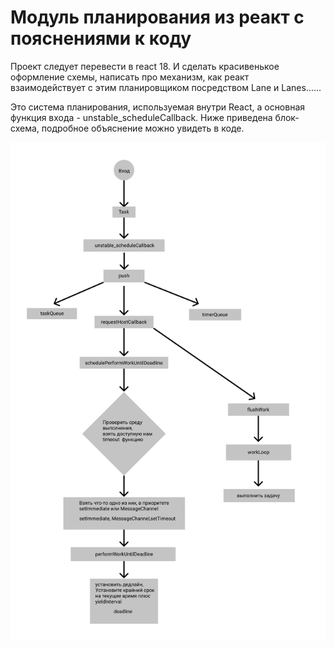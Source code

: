 # Модуль планирования из реакт с пояснениями к коду

Проект следует перевести в react 18.
И сделать красивенькое оформление схемы, написать про механизм, как реакт взаимодействует с этим планировщиком посредством Lane и Lanes......

Это система планирования, используемая внутри React, а основная функция входа - unstable_scheduleCallback. Ниже приведена блок-схема, подробное объяснение можно увидеть в коде.

![](diagramm.svg)
